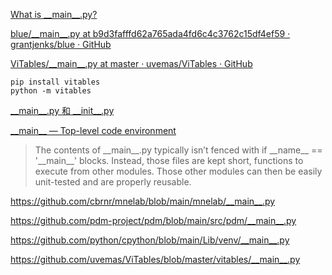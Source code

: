 [What is \_\_main__.py?](https://stackoverflow.com/questions/4042905/what-is-main-py)

[blue/\_\_main__.py at b9d3fafffd62a765ada4fd6c4c3762c15df4ef59 · grantjenks/blue · GitHub](https://github.com/grantjenks/blue/blob/b9d3fafffd62a765ada4fd6c4c3762c15df4ef59/blue/__main__.py#L1-L3)

[ViTables/\_\_main__.py at master · uvemas/ViTables · GitHub](https://github.com/uvemas/ViTables/blob/master/vitables/__main__.py)

```
pip install vitables
python -m vitables
```

[\_\_main__.py 和 \_\_init__.py](https://blog.zengrong.net/post/__main__py-and-__init__py/)

[\_\_main__ — Top-level code environment](https://docs.python.org/3/library/__main__.html)

> The contents of \_\_main__.py typically isn’t fenced with if \_\_name__ == '\_\_main__' blocks. Instead, those files are kept short, functions to execute from other modules. Those other modules can then be easily unit-tested and are properly reusable.

https://github.com/cbrnr/mnelab/blob/main/mnelab/__main__.py

https://github.com/pdm-project/pdm/blob/main/src/pdm/__main__.py

https://github.com/python/cpython/blob/main/Lib/venv/__main__.py

https://github.com/uvemas/ViTables/blob/master/vitables/__main__.py
